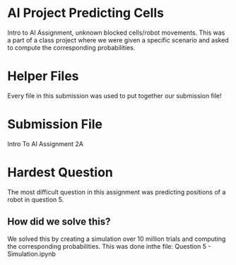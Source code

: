 # AI Project Predicting Cells
Intro to AI Assignment, unknown blocked cells/robot movements. This was a part of a class project where we were given a specific scenario and asked to compute the corresponding probabilities.

# Helper Files
Every file in this submission was used to put together our submission file!

# Submission File
Intro To AI Assignment 2A

# Hardest Question
The most difficult question in this assignment was predicting positions of a robot in question 5.

## How did we solve this?
We solved this by creating a simulation over 10 million trials and computing the corresponding probabilities. This was done inthe file: Question 5 - Simulation.ipynb 
